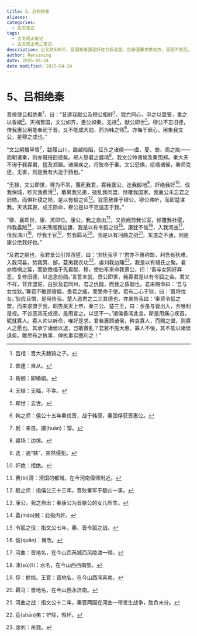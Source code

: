 ```yaml
---
title: 5、吕相绝秦
aliases: 
categories:
  - 古文笔记
tags:
  - 古文观止笔记
  - 古文观止卷二笔记
description: 公元前580年，晋国和秦国定好在令狐会盟，但秦国要求换地方，晋国不答应，会盟宣告破裂。后来，秦国又挑拨北狄和晋国的关系，暗中跟南方的楚国结盟，共同对抗晋国。晋侯得知此事后，决定出兵讨伐秦国，同时还派吕相出使秦国。吕相到秦后，历数几代秦君的不义之举，以绝交相威胁，逼迫秦国跟晋国讲和。吕相逼秦讲和的目的虽然没能实现，但依然起到了战前宣传的效果，晋军在随后的战斗中取得了大胜。
author: Rensiming
date: 2025-04-24
date modified: 2025-04-24
---
```


# 5、吕相绝秦

晋侯使吕相绝秦[^1]，曰：“昔逮我献公及穆公相好[^2]，戮力同心，申之以盟誓，重之以昏姻[^3]。天祸晋国，文公如齐，惠公如秦。无禄[^4]，献公即世[^5]。穆公不忘旧德，俾我惠公用能奉祀于晋。又不能成大勋，而为韩之师[^6]。亦悔于厥心，用集我文公，是穆之成也。”

“文公躬擐甲胄[^7]，跋履山川，踰越险阻，征东之诸侯——虞、夏、商、周之胤——而朝诸秦，则亦既报旧德矣。郑人怒君之疆场[^8]，我文公帅诸侯及秦围郑。秦大夫不询于我寡君，擅及郑盟。诸侯疾之，将致命于秦。文公恐惧，绥靖诸侯，秦师克还，无害，则是我有大造于西也。”

“无禄，文公即世，穆为不吊，蔑死我君，寡我襄公，迭我殽地[^9]，奸绝我好[^10]，伐我保城，殄灭我费滑[^11]，散离我兄弟，挠乱我同盟，倾覆我国家。我襄公未忘君之旧勋，而惧社稷之陨，是以有殽之师[^12]。犹愿赦罪于穆公。穆公弗听，而即楚谋我。天诱其衷，成王陨命，穆公是以不克逞志于我。”

“穆、襄即世，康、灵即位。康公，我之自出[^13]，又欲阙剪我公室，倾覆我社稷，帅我蟊贼[^14]，以来荡摇我边疆，我是以有令狐之役[^15]。康犹不悛[^16]，入我河曲[^17]，伐我涑川[^18]，俘我王官[^19]，剪我羁马[^20]。我是以有河曲之战[^21]。东道之不通，则是康公绝我好也。”

“及君之嗣也，我君景公引领西望，曰：‘庶抚我乎？’君亦不惠称盟，利吾有狄难，入我河县，焚我箕、郜，芟夷我农功[^22]，虔刘我边陲[^23]，我是以有辅氏之聚。君亦悔祸之延，而欲徼福于先君献、穆，使伯车来命我景公，曰：‘吾与女同好弃恶，复修旧德，以追念前勋。’言誓未就，景公即世，我寡君是以有令狐之会。君又不祥，背弃盟誓。白狄及君同州，君之仇雠，而我之昏姻也。君来赐命曰：‘吾与女伐狄。’寡君不敢顾昏姻，畏君之威，而受命于使。君有二心于狄，曰：‘晋将伐女。’狄应且憎，是用告我。楚人恶君之二三其德也，亦来告我曰：‘秦背令狐之盟，而来求盟于我，昭告昊天上帝、秦三公、楚三王，曰：余虽与晋出入，余唯利是视。不谷恶其无成德，是用宣之，以惩不一。’诸侯备闻此言，斯是用痛心疾首，昵就寡人。寡人帅以听命，唯好是求。君若惠顾诸侯，矜哀寡人，而赐之盟，则寡人之愿也。其承宁诸侯以退，岂敢徼乱？君若不施大惠，寡人不佞，其不能以诸侯退矣。敢尽布之执事，俾执事实图利之！”

[^1]:吕相：晋大夫魏锜之子。

[^2]:昔逮：自从。

[^3]:昏姻：即婚姻。

[^4]:无禄：无福，不幸。

[^5]:即世：去世。

[^6]:韩之师：僖公十五年秦伐晋，战于韩原，秦国俘获晋惠公。

[^7]:躬：亲自。擐(huàn)：穿。

[^8]:疆场：边境。

[^9]:迭：通“轶”，突然侵犯。

[^10]:奸绝：拒绝。

[^11]:费(bì)滑：滑国的都城，在今河南偃师附近。

[^12]:殽之师：指僖公三十三年，晋败秦军于殽山一事。

[^13]:康公，我之自出：秦康公为晋献公的女儿所生。

[^14]:蟊(máo)贼：此指内奸。

[^15]:令狐之役：指文公七年，秦、晋令狐之战。

[^16]:悛(quān)：悔改。

[^17]:河曲：晋地名，在今山西芮城西风陵渡一带。

[^18]:涑(sù)川：水名，在今山西西南部。

[^19]:俘：掳掠。王官：晋地名，在今山西闻喜南。

[^20]:羁马：晋地名，在今山西永济南。

[^21]:河曲之战：指文公十二年，秦晋两国在河曲一带发生战争，胜负未分。

[^22]:芟(shān)夷：铲除，毁坏。

[^23]:虔刘：杀戮。
